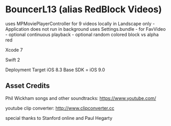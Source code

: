 # BouncerL13 (alias RedBlock Videos)

uses MPMoviePlayerController for 9 videos locally in Landscape only
    - Application does not run in background
uses Settings.bundle
    - for FavVideo 
    - optional continuous playback 
    - optional random colored block vs alpha red

Xcode 7 

Swift 2

Deployment Target iOS 8.3
Base SDK = iOS 9.0

Asset Credits
-------------------------------------------------

Phil Wickham songs and other soundtracks:
https://www.youtube.com/

youtube clip converter:
http://www.clipconverter.cc

special thanks to Stanford online and Paul Hegarty
